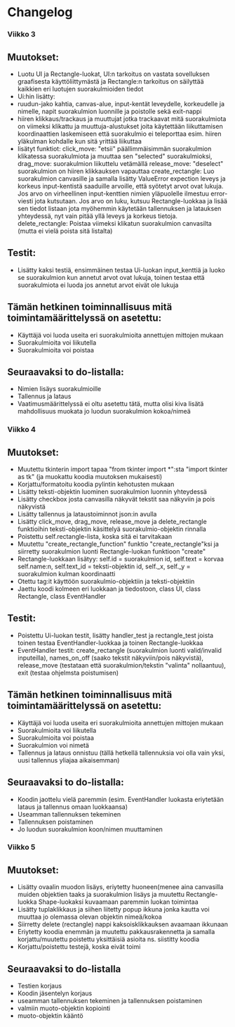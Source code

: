 # Changelog

### Viikko 3

## Muutokset:

- Luotu UI ja Rectangle-luokat, UI:n tarkoitus on vastata sovelluksen graafisesta käyttöliittymästä ja Rectangle:n tarkoitus on säilyttää kaikkien eri luotujen suorakulmioiden tiedot
- Ui:hin lisätty:
- ruudun-jako kahtia, canvas-alue, input-kentät leveydelle, korkeudelle ja nimelle, napit suorakulmion luonnille ja poistolle sekä exit-nappi
- hiiren klikkaus/trackaus ja muuttujat jotka trackaavat mitä suorakulmiota on viimeksi klikattu ja muuttuja-alustukset joita käytettään
   liikuttamisen koordinaattien laskemiseen että suorakulmio ei teleporttaa esim. hiiren yläkulman kohdalle kun sitä yrittää liikuttaa
- lisätyt funktiot:
 click_move: "etsii" päällimmäisimmän suorakulmion klikatessa suorakulmiota ja muuttaa sen "selected" suorakulmioksi,
 drag_move: suorakulmion liikuttelu vetämällä
 release_move: "deselect" suorakulmion on hiiren klikkauksen vapauttaa
 create_rectangle: Luo suorakulmion canvasille ja samalla lisätty ValueError expection leveys ja korkeus input-kentistä saaduille arvoille, että syötetyt
 arvot ovat lukuja. Jos arvo on virheellinen input-kenttien nimien yläpuolelle ilmestuu error-viesti jota kutsutaan. Jos arvo on luku, kutsuu Rectangle-luokkaa 
 ja lisää sen tiedot listaan jota myöhemmin käytetään tallennuksen ja latauksen yhteydessä, nyt vain pitää yllä leveys ja korkeus tietoja. 
 delete_rectangle: Poistaa viimeksi klikatun suorakulmion canvasilta (mutta ei vielä poista sitä listalta)

## Testit:
- Lisätty kaksi testiä, ensimmäinen testaa Ui-luokan input_kenttiä ja luoko se suorakulmion kun annetut arvot ovat lukuja,
  toinen testaa että suorakulmiota ei luoda jos annetut arvot eivät ole lukuja

## Tämän hetkinen toiminnallisuus mitä toimintamäärittelyssä on asetettu:

- Käyttäjä voi luoda useita eri suorakulmioita annettujen mittojen mukaan
- Suorakulmioita voi liikutella
- Suorakulmioita voi poistaa

## Seuraavaksi to do-listalla:

- Nimien lisäys suorakulmioille
- Tallennus ja lataus
- Vaatimusmäärittelyssä ei oltu asetettu tätä, mutta olisi kiva lisätä mahdollisuus muokata jo luodun suorakulmion kokoa/nimeä

### Viikko 4

## Muutokset:

- Muutettu tkinterin import tapaa "from tkinter import *":sta  "import tkinter as tk" (ja muokattu koodia muutoksen mukaisesti)
- Korjattu/formatoitu koodia pylintin kehotusten mukaan 
- Lisätty teksti-objektin luominen suorakulmion luonnin yhteydessä
- Lisätty checkbox josta canvasilla näkyvät tekstit saa näkyviin ja pois näkyvistä
- Lisätty tallennus ja lataustoiminnot json:in avulla
- Lisätty click_move, drag_move, release_move ja delete_rectangle funktioihin teksti-objektin käsittelyä suorakulmio-objektin rinnalla
- Poistettu self.rectangle-lista, koska sitä ei tarvitakaan
- Muutettu "create_rectangle_function" funktio "create_rectangle"ksi ja siirretty suorakulmion luonti Rectangle-luokan funktioon "create"
- Rectangle-luokkaan lisätyy: self.id = suorakulmion id, self.text = korvaa self.name:n, self.text_id = teksti-objektin id, self._x, self._y = suorakulmion kulman koordinaatti
- Otettu tag:it käyttöön suorakulmio-objektiin ja teksti-objektiin  
- Jaettu koodi kolmeen eri luokkaan ja tiedostoon, class UI, class Rectangle, class EventHandler

## Testit:
- Poistettu Ui-luokan testit, lisätty handler_test ja rectangle_test joista toinen testaa EventHandler-luokkaa ja toinen Rectangle-luokkaa
- EventHandler testit: create_rectangle (suorakulmion luonti valid/invalid inputeilla), names_on_off (saako tekstit näkyviin/pois näkyvistä),
 release_move (testataan että suorakulmion/tekstin "valinta" nollaantuu), exit (testaa ohjelmsta poistumisen)

## Tämän hetkinen toiminnallisuus mitä toimintamäärittelyssä on asetettu:

- Käyttäjä voi luoda useita eri suorakulmioita annettujen mittojen mukaan
- Suorakulmioita voi liikutella
- Suorakulmioita voi poistaa
- Suorakulmion voi nimetä
- Tallennus ja lataus onnistuu (tällä hetkellä tallennuksia voi olla vain yksi, uusi tallennus yliajaa aikaisemman)

## Seuraavaksi to do-listalla:
- Koodin jaottelu vielä paremmin (esim. EventHandler luokasta eriytetään lataus ja tallennus omaan luokkaansa)
- Useamman tallennuksen tekeminen
- Tallennuksen poistaminen
- Jo luodun suorakulmion koon/nimen muuttaminen


### Viikko 5

## Muutokset:

- Lisätty ovaalin muodon lisäys, eriytetty huoneen(menee aina canvasilla muiden
 objektien taaks ja suorakulmion lisäys ja muutettu Rectangle-luokka
 Shape-luokaksi kuvaamaan paremmin luokan toimintaa
- Lisätty tuplaklikkaus ja siihen liitetty popup ikkuna jonka kautta voi muuttaa 
 jo olemassa olevan objektin nimeä/kokoa
- Siirretty delete (rectangle) nappi kaksoisklikkauksen avaamaan ikkunaan
- Eriytetty koodia enemmän ja muutettu pakkausrakennetta ja samalla korjattu/muutettu 
poistettu yksittäisiä asioita ns. siistitty koodia
- Korjattu/poistettu testejä, koska eivät toimi 

## Seuraavaksi to do-listalla
- Testien korjaus
- Koodin jäsentelyn korjaus
- useamman tallennuksen tekeminen ja tallennuksen poistaminen
- valmiin muoto-objektin kopiointi
- muoto-objektin kääntö
